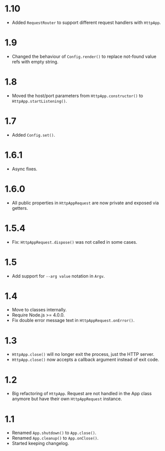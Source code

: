 1.10
===
- Added `RequestRouter` to support different request handlers with `HttpApp`.

1.9
===
- Changed the behaviour of `Config.render()` to replace not-found value refs with empty string.

1.8
===
- Moved the host/port parameters from `HttpApp.constructor()` to `HttpApp.startListening()`.

1.7
===
- Added `Config.set()`.

1.6.1
===
- Async fixes.

1.6.0
===
- All public properties in `HttpAppRequest` are now private and exposed via getters.

1.5.4
===
- Fix: `HttpAppRequest.dispose()` was not called in some cases.

1.5
===
- Add support for `--arg value` notation in `Argv`.

1.4
===
- Move to classes internally.
- Require Node.js >= 4.0.0.
- Fix double error message text in `HttpAppRequest.onError()`.

1.3
===

- `HttpApp.close()` will no longer exit the process, just the HTTP server.
- `HttpApp.close()` now accepts a callback argument instead of exit code.


1.2
===

- Big refactoring of `HttpApp`. Request are not handled in the App class
  anymore but have their own `HttpAppRequest` instance.

1.1
===

- Renamed `App.shutdown()` to `App.close()`.
- Renamed `App.cleanup()` to `App.onClose()`.
- Started keeping changelog.